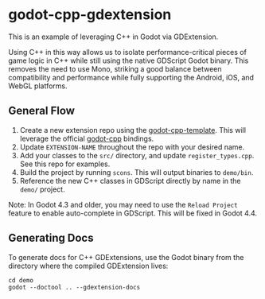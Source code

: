 # godot-cpp-gdextension

This is an example of leveraging C++ in Godot via GDExtension.

Using C++ in this way allows us to isolate performance-critical pieces of game logic in C++ while still using the native GDScript Godot binary. This removes the need to use Mono, striking a good balance between compatibility and performance while fully supporting the Android, iOS, and WebGL platforms.

## General Flow

1. Create a new extension repo using the [godot-cpp-template](https://github.com/godotengine/godot-cpp-template). This will leverage the official [godot-cpp](https://github.com/godotengine/godot-cpp) bindings.
2. Update `EXTENSION-NAME` throughout the repo with your desired name.
3. Add your classes to the `src/` directory, and update `register_types.cpp`. See this repo for examples.
4. Build the project by running `scons`. This will output binaries to `demo/bin`.
5. Reference the new C++ classes in GDScript directly by name in the `demo/` project.

Note: In Godot 4.3 and older, you may need to use the `Reload Project` feature to enable auto-complete in GDScript. This will be fixed in Godot 4.4.

## Generating Docs

To generate docs for C++ GDExtensions, use the Godot binary from the directory where the compiled GDExtension lives:
```
cd demo
godot --doctool .. --gdextension-docs
```